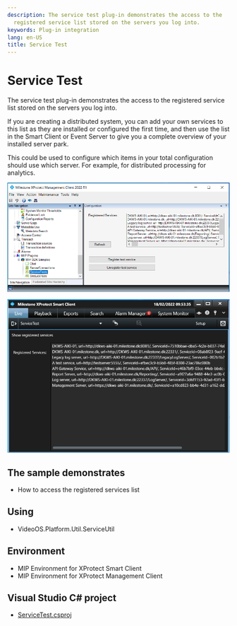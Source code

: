 ```yaml
---
description: The service test plug-in demonstrates the access to the
  registered service list stored on the servers you log into.
keywords: Plug-in integration
lang: en-US
title: Service Test
---
```


# Service Test

The service test plug-in demonstrates the access to the registered
service list stored on the servers you log into.

If you are creating a distributed system, you can add your own services
to this list as they are installed or configured the first time, and
then use the list in the Smart Client or Event Server to give you a
complete overview of your installed server park.

This could be used to configure which items in your total configuration
should use which server. For example, for distributed processing for
analytics.

![Service Test](ServiceTestManager.png)



![Service Test SC](ServiceTestSmart.png)

## The sample demonstrates

-   How to access the registered services list


## Using

-   VideoOS.Platform.Util.ServiceUtil

## Environment

-   MIP Environment for XProtect Smart Client
-   MIP Environment for XProtect Management Client

## Visual Studio C\# project

-   [ServiceTest.csproj](javascript:openLink('..\\\\PluginSamples\\\\ServiceTest\\\\ServiceTest.csproj');)

